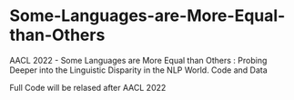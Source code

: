 # Some-Languages-are-More-Equal-than-Others
AACL 2022 - Some Languages are More Equal than Others : Probing Deeper into the Linguistic Disparity in the NLP World. Code and Data


Full Code will be relased after AACL 2022

